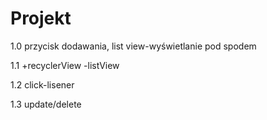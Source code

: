 # Projekt

1.0 przycisk dodawania, list view-wyświetlanie pod spodem

1.1   +recyclerView
      -listView

1.2 click-lisener

1.3 update/delete
